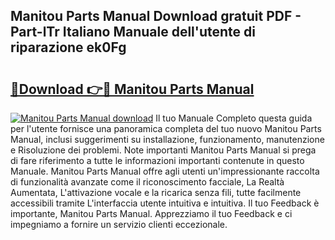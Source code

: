 ## Manitou Parts Manual Download gratuit PDF - Part-lTr Italiano Manuale dell'utente di riparazione ek0Fg

# <h2><a href="http://df9qr3x.blite.top/?on=Manitou+Parts+Manual">🔗Download 👉🔴 Manitou Parts Manual</a></h2>

[![Manitou Parts Manual download](https://i.imgur.com/lujVjoI.png)](http://df9qr3x.blite.top/?on=Manitou+Parts+Manual)
Il tuo Manuale Completo questa guida per l'utente fornisce una panoramica completa del tuo nuovo Manitou Parts Manual, inclusi suggerimenti su installazione, funzionamento, manutenzione e Risoluzione dei problemi. Note importanti Manitou Parts Manual si prega di fare riferimento a tutte le informazioni importanti contenute in questo Manuale. Manitou Parts Manual offre agli utenti un'impressionante raccolta di funzionalità avanzate come il riconoscimento facciale, La Realtà Aumentata, L'attivazione vocale e la ricarica senza fili, tutte facilmente accessibili tramite L'interfaccia utente intuitiva e intuitiva. Il tuo Feedback è importante, Manitou Parts Manual. Apprezziamo il tuo Feedback e ci impegniamo a fornire un servizio clienti eccezionale.

